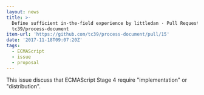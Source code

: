 ```yaml
---
layout: news
title: >-
  Define sufficient in-the-field experience by littledan · Pull Request #15 ·
  tc39/process-document
item-url: 'https://github.com/tc39/process-document/pull/15'
date: '2017-11-18T09:07:20Z'
tags:
  - ECMAScript
  - issue
  - proposal
---
```

This issue discuss that  ECMAScript Stage 4 require "implementation" or "distribution".
